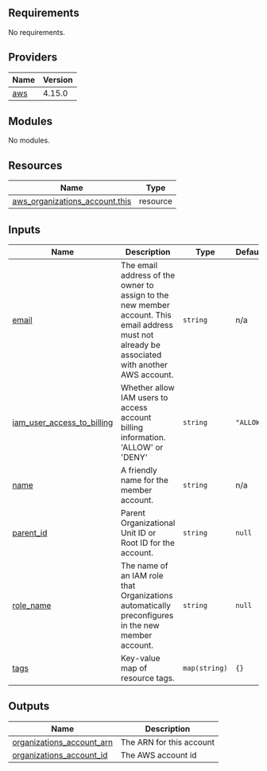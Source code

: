 ## Requirements

No requirements.

## Providers

| Name | Version |
|------|---------|
| <a name="provider_aws"></a> [aws](#provider\_aws) | 4.15.0 |

## Modules

No modules.

## Resources

| Name | Type |
|------|------|
| [aws_organizations_account.this](https://registry.terraform.io/providers/hashicorp/aws/latest/docs/resources/organizations_account) | resource |

## Inputs

| Name | Description | Type | Default | Required |
|------|-------------|------|---------|:--------:|
| <a name="input_email"></a> [email](#input\_email) | The email address of the owner to assign to the new member account. This email address must not already be associated with another AWS account. | `string` | n/a | yes |
| <a name="input_iam_user_access_to_billing"></a> [iam\_user\_access\_to\_billing](#input\_iam\_user\_access\_to\_billing) | Whether allow IAM users to access account billing information. 'ALLOW' or 'DENY' | `string` | `"ALLOW"` | no |
| <a name="input_name"></a> [name](#input\_name) | A friendly name for the member account. | `string` | n/a | yes |
| <a name="input_parent_id"></a> [parent\_id](#input\_parent\_id) | Parent Organizational Unit ID or Root ID for the account. | `string` | `null` | no |
| <a name="input_role_name"></a> [role\_name](#input\_role\_name) | The name of an IAM role that Organizations automatically preconfigures in the new member account. | `string` | `null` | no |
| <a name="input_tags"></a> [tags](#input\_tags) | Key-value map of resource tags. | `map(string)` | `{}` | no |

## Outputs

| Name | Description |
|------|-------------|
| <a name="output_organizations_account_arn"></a> [organizations\_account\_arn](#output\_organizations\_account\_arn) | The ARN for this account |
| <a name="output_organizations_account_id"></a> [organizations\_account\_id](#output\_organizations\_account\_id) | The AWS account id |
